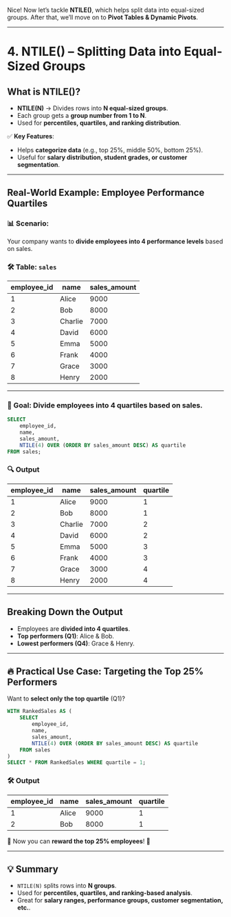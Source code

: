 Nice! Now let’s tackle **NTILE()**, which helps split data into equal-sized groups. After that, we’ll move on to **Pivot Tables & Dynamic Pivots**.

---

# **4. NTILE() – Splitting Data into Equal-Sized Groups**

## **What is NTILE()?**

-   **NTILE(N)** → Divides rows into **N equal-sized groups**.
-   Each group gets a **group number from 1 to N**.
-   Used for **percentiles, quartiles, and ranking distribution**.

✅ **Key Features**:

-   Helps **categorize data** (e.g., top 25%, middle 50%, bottom 25%).
-   Useful for **salary distribution, student grades, or customer segmentation**.

---

## **Real-World Example: Employee Performance Quartiles**

### **📊 Scenario**:

Your company wants to **divide employees into 4 performance levels** based on sales.

### **🛠️ Table: `sales`**

| employee_id | name    | sales_amount |
| ----------- | ------- | ------------ |
| 1           | Alice   | 9000         |
| 2           | Bob     | 8000         |
| 3           | Charlie | 7000         |
| 4           | David   | 6000         |
| 5           | Emma    | 5000         |
| 6           | Frank   | 4000         |
| 7           | Grace   | 3000         |
| 8           | Henry   | 2000         |

---

### **🎯 Goal**: Divide employees into **4 quartiles** based on sales.

```sql
SELECT
    employee_id,
    name,
    sales_amount,
    NTILE(4) OVER (ORDER BY sales_amount DESC) AS quartile
FROM sales;
```

### **🔍 Output**

| employee_id | name    | sales_amount | quartile |
| ----------- | ------- | ------------ | -------- |
| 1           | Alice   | 9000         | 1        |
| 2           | Bob     | 8000         | 1        |
| 3           | Charlie | 7000         | 2        |
| 4           | David   | 6000         | 2        |
| 5           | Emma    | 5000         | 3        |
| 6           | Frank   | 4000         | 3        |
| 7           | Grace   | 3000         | 4        |
| 8           | Henry   | 2000         | 4        |

---

## **Breaking Down the Output**

-   Employees are **divided into 4 quartiles**.
-   **Top performers (Q1)**: Alice & Bob.
-   **Lowest performers (Q4)**: Grace & Henry.

---

## **🔥 Practical Use Case: Targeting the Top 25% Performers**

Want to **select only the top quartile** (Q1)?

```sql
WITH RankedSales AS (
    SELECT
        employee_id,
        name,
        sales_amount,
        NTILE(4) OVER (ORDER BY sales_amount DESC) AS quartile
    FROM sales
)
SELECT * FROM RankedSales WHERE quartile = 1;
```

### **🛠️ Output**

| employee_id | name  | sales_amount | quartile |
| ----------- | ----- | ------------ | -------- |
| 1           | Alice | 9000         | 1        |
| 2           | Bob   | 8000         | 1        |

📌 Now you can **reward the top 25% employees**! 🚀

---

## **💡 Summary**

-   `NTILE(N)` splits rows into **N groups**.
-   Used for **percentiles, quartiles, and ranking-based analysis**.
-   Great for **salary ranges, performance groups, customer segmentation, etc.**.
